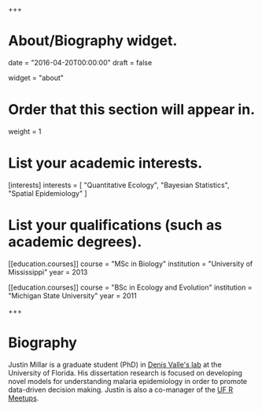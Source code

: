 +++
# About/Biography widget.

date = "2016-04-20T00:00:00"
draft = false

widget = "about"

# Order that this section will appear in.
weight = 1

# List your academic interests.
[interests]
  interests = [
    "Quantitative Ecology",
    "Bayesian Statistics",
    "Spatial Epidemiology"
  ]

# List your qualifications (such as academic degrees).
[[education.courses]]
  course = "MSc in Biology"
  institution = "University of Mississippi"
  year = 2013

[[education.courses]]
  course = "BSc in Ecology and Evolution"
  institution = "Michigan State University"
  year = 2011
 
+++

# Biography

Justin Millar is a graduate student (PhD) in [Denis Valle's lab](http://denisvalle.weebly.com/) at the University of Florida. His dissertation research is focused on developing novel models for understanding malaria epidemiology in order to promote data-driven decision making. Justin is also a co-manager of the [UF R Meetups](https://ufrmeetup.github.io).
